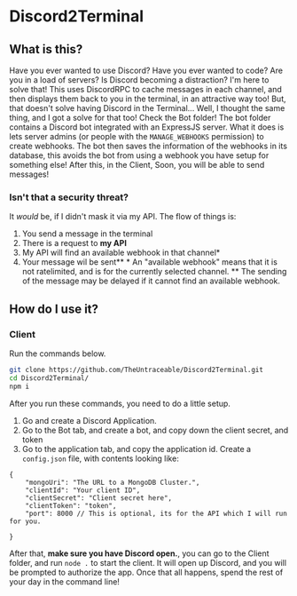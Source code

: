 # Discord2Terminal
## What is this?
Have you ever wanted to use Discord? Have you ever wanted to code? Are you in a load of servers? Is Discord becoming a distraction? I'm here to solve that!
This uses DiscordRPC to cache messages in each channel, and then displays them back to you in the terminal, in an attractive way too! But, that doesn't solve having Discord in the Terminal... Well, I thought the same thing, and I got a solve for that too! Check the Bot folder!
The bot folder contains a Discord bot integrated with an ExpressJS server. What it does is lets server admins (or people with the `MANAGE_WEBHOOKS` permission) to create webhooks. The bot then saves the information of the webhooks in its database, this avoids the bot from using a webhook you have setup for something else!
After this, in the Client, Soon, you will be able to send messages!
### Isn't that a security threat?
It *would* be, if I didn't mask it via my API. The flow of things is:
1. You send a message in the terminal
2. There is a request to **my API**
3. My API will find an available webhook in that channel\*
4. Your message wil be sent\*\*
\* An "available webhook" means that it is not ratelimited, and is for the currently selected channel.
\*\* The sending of the message may be delayed if it cannot find an available webhook.
## How do I use it?
### Client
Run the commands below.
```bash
git clone https://github.com/TheUntraceable/Discord2Terminal.git
cd Discord2Terminal/
npm i
```
After you run these commands, you need to do a little setup.
1. Go and create a Discord Application.
2. Go to the Bot tab, and create a bot, and copy down the client secret, and token
3. Go to the application tab, and copy the application id.
Create a `config.json` file, with contents looking like:
```jsonc
{
    "mongoUri": "The URL to a MongoDB Cluster.",
    "clientId": "Your client ID",
    "clientSecret": "Client secret here", 
    "clientToken": "token",
    "port": 8000 // This is optional, its for the API which I will run for you.

}
```
After that, **make sure you have Discord open.**, you can go to the Client folder, and run `node .` to start the client. It will open up Discord, and you will be prompted to authorize the app. Once that all happens, spend the rest of your day in the command line!